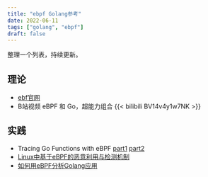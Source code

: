 ```yaml
---
title: "ebpf Golang参考"
date: 2022-06-11
tags: ["golang", "ebpf"]
draft: false
---
```


整理一个列表，持续更新。

## 理论

+ [ebf官网](https://ebpf.io)
+ B站视频   eBPF 和 Go，超能力组合
  {{< bilibili BV14v4y1w7NK >}}  

## 实践

+ Tracing Go Functions with eBPF [part1](https://www.grant.pizza/blog/tracing-go-functions-with-ebpf-part-1/) [part2](https://www.grant.pizza/blog/tracing-go-functions-with-ebpf-part-2/)
+ [Linux中基于eBPF的恶意利用与检测机制](https://www.cnxct.com/evil-use-ebpf-and-how-to-detect-ebpf-rootkit-in-linux/)
+ [如何用eBPF分析Golang应用](https://blog.huoding.com/2021/12/12/970)